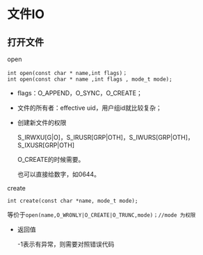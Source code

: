 # 文件IO

## 打开文件

open

```text
int open(const char * name,int flags)；
int open(const char * name ,int flags , mode_t mode);
```

* flags：O\_APPEND，O\_SYNC，O\_CREATE；
* 文件的所有者：effective uid，用户组id就比较复杂；
* 创建新文件的权限

  S\_IRWXU\[G\|O\]，S\_IRUSR\[GRP\|OTH\]，S\_IWURS\[GRP\|OTH\]，S\_IXUSR\[GRP\|OTH\]

  O\_CREATE的时候需要。

  也可以直接给数字，如0644。

create

```text
int create(const char *name, mode_t mode);
```

等价于`open(name,O_WRONLY|O_CREATE|O_TRUNC,mode)；//mode 为权限`

* 返回值

  -1表示有异常，则需要对照错误代码

